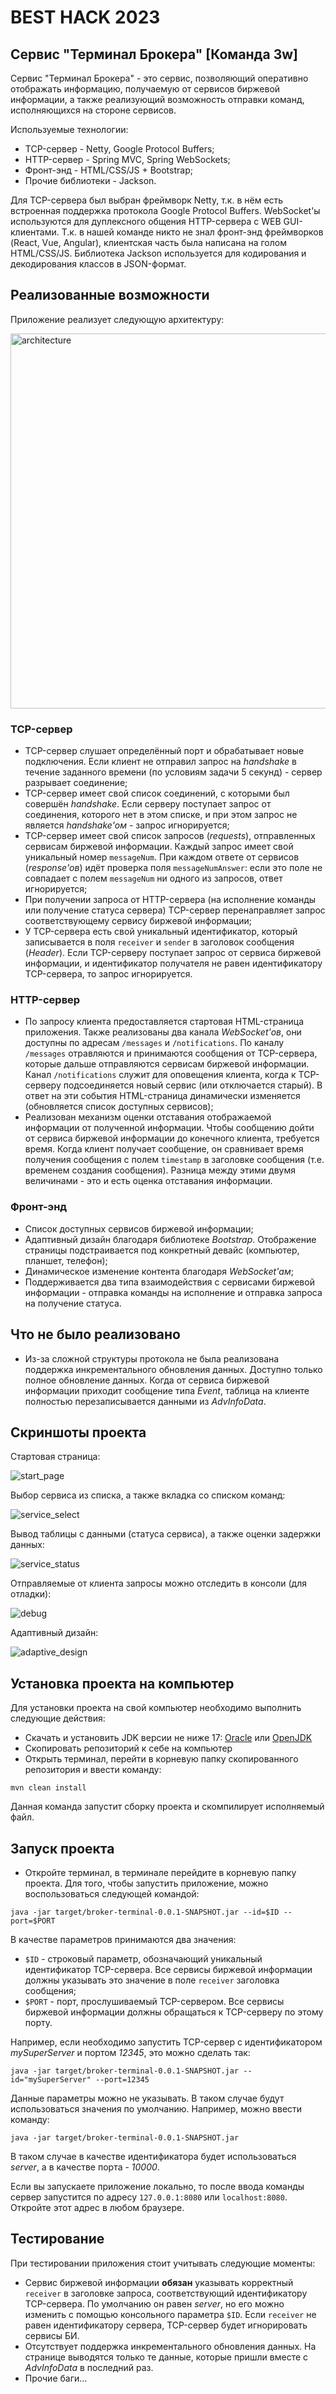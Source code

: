 






# BEST HACK 2023

## Сервис "Терминал Брокера" [Команда 3w]

Сервис "Терминал Брокера" - это сервис, позволяющий оперативно отображать информацию, получаемую от сервисов биржевой информации, а также реализующий возможность отправки команд, исполняющихся на стороне сервисов.

Используемые технологии:
  * TCP-сервер - Netty, Google Protocol Buffers;
  * HTTP-сервер - Spring MVC, Spring WebSockets;
  * Фронт-энд - HTML/CSS/JS + Bootstrap;
  * Прочие библиотеки - Jackson.

Для TCP-сервера был выбран фреймворк Netty, т.к. в нём есть встроенная поддержка протокола Google Protocol Buffers. WebSocket'ы используются для дуплексного общения HTTP-сервера с WEB GUI-клиентами. Т.к. в нашей команде никто не знал фронт-энд фреймворков (React, Vue, Angular), клиентская часть была написана на голом HTML/CSS/JS. Библиотека Jackson используется для кодирования и декодирования классов в JSON-формат.

## Реализованные возможности

Приложение реализует следующую архитектуру:

<img src="https://imgur.com/p97vpHA.jpg" alt="architecture" width="600" />

### TCP-сервер

  *  TCP-сервер слушает определённый порт и обрабатывает новые подключения. Если клиент не отправил запрос на _handshake_ в течение заданного времени (по условиям задачи 5 секунд) - сервер разрывает соединение;
  * TCP-сервер имеет свой список соединений, с которыми был совершён _handshake_. Если серверу поступает запрос от соединения, которого нет в этом списке, и при этом запрос не является _handshake'ом_ - запрос игнорируется;
  *  TCP-сервер имеет свой список запросов (_requests_), отправленных сервисам биржевой информации. Каждый запрос имеет свой уникальный номер `messageNum`. При каждом ответе от сервисов (_response'ов_) идёт проверка поля `messageNumAnswer`: если это поле не совпадает с полем `messageNum` ни одного из запросов, ответ игнорируется;
  *  При получении запроса от HTTP-сервера (на исполнение команды или получение статуса сервера) TCP-сервер перенаправляет запрос соответствующему сервису биржевой информации;
  *  У TCP-сервера есть свой уникальный идентификатор, который записывается в поля `receiver` и `sender` в заголовок сообщения (_Header_). Если TCP-серверу поступает запрос от сервиса биржевой информации, и идентификатор получателя не равен идентификатору TCP-сервера, то запрос игнорируется.
  
### HTTP-сервер

  *  По запросу клиента предоставляется стартовая HTML-страница приложения. Также реализованы два канала _WebSocket'ов_, они доступны по адресам `/messages` и `/notifications`. По каналу `/messages` отравляются и принимаются сообщения от TCP-сервера, которые дальше отправляются сервисам биржевой информации. Канал `/notifications` служит для оповещения клиента, когда к TCP-серверу подсоединяется новый сервис (или отключается старый). В ответ на эти события HTML-страница динамически изменяется (обновляется список доступных сервисов);
  *  Реализован механизм оценки отставания отображаемой информации от полученной информации. Чтобы сообщению дойти от сервиса биржевой информации до конечного клиента, требуется время. Когда клиент получает сообщение, он сравнивает время получения сообщения с полем `timestamp` в заголовке сообщения (т.е. временем создания сообщения). Разница между этими двумя величинами - это и есть оценка отставания информации.
  
### Фронт-энд

  *  Список доступных сервисов биржевой информации;
  *  Адаптивный дизайн благодаря библиотеке _Bootstrap_. Отображение страницы подстраивается под конкретный девайс (компьютер, планшет, телефон);
  *  Динамическое изменение контента благодаря _WebSocket'ам_;
  *  Поддерживается два типа взаимодействия с сервисами биржевой информации - отправка команды на исполнение и отправка запроса на получение статуса.

## Что не было реализовано

  *  Из-за сложной структуры протокола не была реализована поддержка инкрементального обновления данных. Доступно только полное обновление данных. Когда от сервиса биржевой информации приходит сообщение типа _Event_, таблица на клиенте полностью перезаписывается данными из _AdvInfoData_.

## Скриншоты проекта

 Стартовая страница:
 
 ![start_page](https://imgur.com/xBUChuT.png)
 
 Выбор сервиса из списка, а также вкладка со списком команд:
 
 ![service_select](https://imgur.com/JjjDpoz.png)
 
 Вывод таблицы с данными (статуса сервиса), а также оценки задержки данных:
 
 ![service_status](https://imgur.com/zWguwH8.png)
 
 Отправляемые от клиента запросы можно отследить в консоли (для отладки):
 
 ![debug](https://imgur.com/RYL5pfJ.png)
 
 Адаптивный дизайн:
 
 ![adaptive_design](https://imgur.com/sNvduv1.png)

## Установка проекта на компьютер
Для установки проекта на свой компьютер необходимо выполнить следующие действия:
* Скачать и установить JDK версии не ниже 17: [Oracle](https://www.oracle.com/cis/java/technologies/downloads/#java17) или [OpenJDK](https://openjdk.org/projects/jdk/17/)
* Скопировать репозиторий к себе на компьютер
* Открыть терминал, перейти в корневую папку скопированного репозитория и ввести команду:
```
mvn clean install
```

Данная команда запустит сборку проекта и скомпилирует исполняемый файл.
  
## Запуск проекта

* Откройте терминал, в терминале перейдите в корневую папку проекта. Для того, чтобы запустить приложение, можно воспользоваться следующей командой:
```
java -jar target/broker-terminal-0.0.1-SNAPSHOT.jar --id=$ID --port=$PORT
```

В качестве параметров принимаются два значения:

 * `$ID` - строковый параметр, обозначающий уникальный идентификатор TCP-сервера. Все сервисы биржевой информации должны указывать это значение в поле `receiver` заголовка сообщения;
 * `$PORT` - порт, прослушиваемый TCP-сервером. Все сервисы биржевой информации должны обращаться к TCP-серверу по этому порту.
 
Например, если необходимо запустить TCP-сервер с идентификатором _mySuperServer_ и портом _12345_, это можно сделать так:

```
java -jar target/broker-terminal-0.0.1-SNAPSHOT.jar --id="mySuperServer" --port=12345
```
 
Данные параметры можно не указывать. В таком случае будут использоваться значения по умолчанию. Например, можно ввести команду:
```
java -jar target/broker-terminal-0.0.1-SNAPSHOT.jar
``` 
В таком случае в качестве идентификатора будет использоваться _server_, а в качестве порта - _10000_.

Если вы запускаете приложение локально, то после ввода команды сервер запустится по адресу `127.0.0.1:8080` или `localhost:8080`. Откройте этот адрес в любом браузере.

## Тестирование

  При тестировании приложения стоит учитывать следующие моменты:
  * Сервис биржевой информации **обязан** указывать корректный `receiver` в заголовке запроса, соответствующий идентификатору TCP-сервера. По умолчанию он равен _server_, но его можно изменить с помощью консольного параметра `$ID`. Если `receiver` не равен идентификатору сервера, TCP-сервер будет игнорировать сервисы БИ.
  * Отсутствует поддержка инкрементального обновления данных. На странице выводятся только те данные, которые пришли вместе с _AdvInfoData_ в последний раз.
  * Прочие баги...
